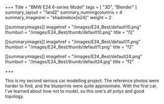 +++
Title = "BMW E24 6-series Model"
tags = [ "3D", "Blender" ]
summary_layout = "1and2"
summary_numimgcolumns = 4
summary_imagesrel = "shadowbox[e24]"
weight = 2

[[summaryimages]]
imagehref = "/images/E24_Best/default10.png"
thumburl = "/images/E24_Best/thumb/default10.png"
title = "f2"

[[summaryimages]]
imagehref = "/images/E24_Best/default11.png"
thumburl = "/images/E24_Best/thumb/default11.png"
title = "f2"

[[summaryimages]]
imagehref = "/images/E24_Best/default24.png"
thumburl = "/images/E24_Best/thumb/default24.jpg"
title = "f2"

+++
<p>This is my second serious car modelling project. The reference photos were harder to find, and the blueprints were quite approximate. With the first car, I've learned about how not to model, so this one's all polys and good topology.</p>
